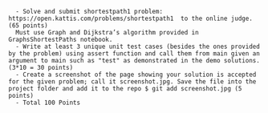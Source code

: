       - Solve and submit shortestpath1 problem: https://open.kattis.com/problems/shortestpath1  to the online judge. (65 points)
      Must use Graph and Dijkstra’s algorithm provided in GraphsShortestPaths notebook.
      - Write at least 3 unique unit test cases (besides the ones provided by the problem) using assert function and call them from main given an argument to main such as "test" as demonstrated in the demo solutions. (3*10 = 30 points)
      - Create a screenshot of the page showing your solution is accepted for the given problem; call it screenshot.jpg. Save the file into the project folder and add it to the repo $ git add screenshot.jpg (5 points)
      - Total 100 Points 
